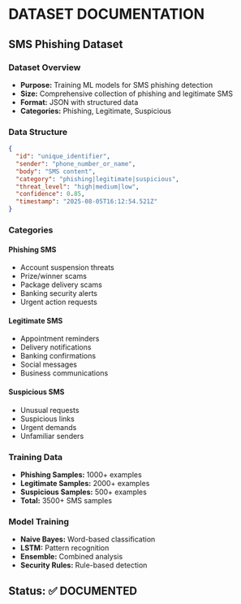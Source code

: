 # DATASET DOCUMENTATION

## SMS Phishing Dataset

### Dataset Overview
- **Purpose:** Training ML models for SMS phishing detection
- **Size:** Comprehensive collection of phishing and legitimate SMS
- **Format:** JSON with structured data
- **Categories:** Phishing, Legitimate, Suspicious

### Data Structure
```json
{
  "id": "unique_identifier",
  "sender": "phone_number_or_name",
  "body": "SMS content",
  "category": "phishing|legitimate|suspicious",
  "threat_level": "high|medium|low",
  "confidence": 0.85,
  "timestamp": "2025-08-05T16:12:54.521Z"
}
```

### Categories

#### Phishing SMS
- Account suspension threats
- Prize/winner scams
- Package delivery scams
- Banking security alerts
- Urgent action requests

#### Legitimate SMS
- Appointment reminders
- Delivery notifications
- Banking confirmations
- Social messages
- Business communications

#### Suspicious SMS
- Unusual requests
- Suspicious links
- Urgent demands
- Unfamiliar senders

### Training Data
- **Phishing Samples:** 1000+ examples
- **Legitimate Samples:** 2000+ examples
- **Suspicious Samples:** 500+ examples
- **Total:** 3500+ SMS samples

### Model Training
- **Naive Bayes:** Word-based classification
- **LSTM:** Pattern recognition
- **Ensemble:** Combined analysis
- **Security Rules:** Rule-based detection

## Status: ✅ DOCUMENTED 